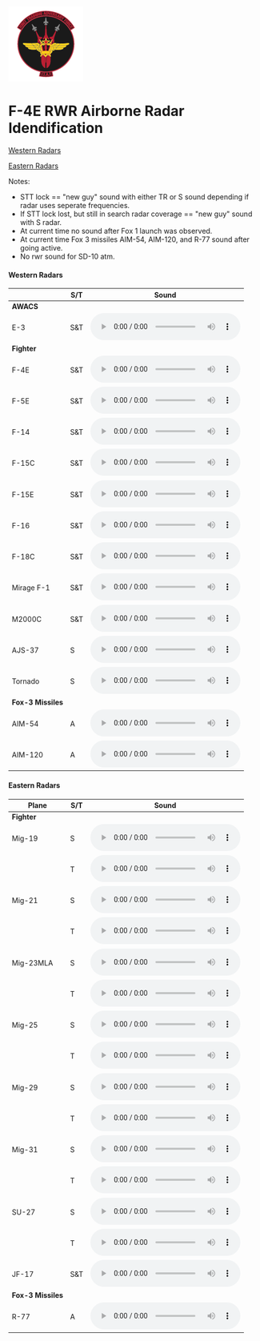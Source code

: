 ![JTAF Logo](../../JTAF/img/Logo.png)

# **F-4E RWR Airborne Radar Idendification**


[Western Radars](#western-radars)

[Eastern Radars](#eastern-radars)

Notes:
*   STT lock == "new guy" sound with either TR or S sound depending if radar uses seperate frequencies. 
*   If STT lock lost, but still in search radar coverage == "new guy" sound with S radar.
*   At current time no sound after Fox 1 launch was observed.
*   At current time Fox 3 missiles AIM-54, AIM-120, and R-77 sound after going active.
*   No rwr sound for SD-10 atm.

#### Western Radars
|        |S/T    |Sound  |
|--------|-------|-------|
|**AWACS**|  |       |
 E-3    |S&T |<audio controls><source src="../../JTAF/sounds/radar/E-3.wav" type="audio/wav"></audio>|
|**Fighter**|  |       |
| F-4E    |S&T |<audio controls><source src="../../JTAF/sounds/radar/F_4E.wav" type="audio/wav"></audio>|
| F-5E    |S&T |<audio controls><source src="../../JTAF/sounds/radar/F_5.wav" type="audio/wav"></audio>|
| F-14     |S&T |<audio controls><source src="../../JTAF/sounds/radar/F_14.wav" type="audio/wav"></audio>|
| F-15C    |S&T |<audio controls><source src="../../JTAF/sounds/radar/F_15.wav" type="audio/wav"></audio>|
| F-15E    |S&T |<audio controls><source src="../../JTAF/sounds/radar/F_15.wav" type="audio/wav"></audio>|
| F-16     |S&T |<audio controls><source src="../../JTAF/sounds/radar/F_16.wav" type="audio/wav"></audio>|
| F-18C     |S&T |<audio controls><source src="../../JTAF/sounds/radar/F_18.wav" type="audio/wav"></audio>|
| Mirage F-1 |S&T |<audio controls><source src="../../JTAF/sounds/radar/Mirage_F1_search.wav" type="audio/wav"></audio>|
| M2000C |S&T |<audio controls><source src="../../JTAF/sounds/radar/M2000.wav" type="audio/wav"></audio>|
| AJS-37 |S |<audio controls><source src="../../JTAF/sounds/radar/AJS-37.wav" type="audio/wav"></audio>|
| Tornado |S |<audio controls><source src="../../JTAF/sounds/radar/Tornado_search.wav" type="audio/wav"></audio>|
|**Fox-3 Missiles**|  |       |
| AIM-54  | A |<audio controls><source src="../../JTAF/sounds/radar/AIM-54.wav" type="audio/wav"></audio>|
| AIM-120 | A |<audio controls><source src="../../JTAF/sounds/radar/AIM-120.wav" type="audio/wav"></audio>|


#### Eastern Radars
| Plane  |S/T|Sound  |
|--------|-------|-------|
|**Fighter**|        |       |
| Mig-19    | S |<audio controls><source src="../../JTAF/sounds/radar/MiG-19_search.wav" type="audio/wav"></audio>|
|           | T |<audio controls><source src="../../JTAF/sounds/radar/MiG-19_track.wav" type="audio/wav"></audio>|
| Mig-21| S |<audio controls><source src="../../JTAF/sounds/radar/MiG-21_search.wav" type="audio/wav"></audio>|
|       | T |<audio controls><source src="../../JTAF/sounds/radar/MiG-21_track.wav" type="audio/wav"></audio>|
| Mig-23MLA| S |<audio controls><source src="../../JTAF/sounds/radar/MiG-23_search.wav" type="audio/wav"></audio>|
|       | T |<audio controls><source src="../../JTAF/sounds/radar/MiG-23_track.wav" type="audio/wav"></audio>|
| Mig-25| S |<audio controls><source src="../../JTAF/sounds/radar/MiG-25_search.wav" type="audio/wav"></audio>|
|       | T |<audio controls><source src="../../JTAF/sounds/radar/MiG-25_track.wav" type="audio/wav"></audio>|
| Mig-29| S |<audio controls><source src="../../JTAF/sounds/radar/MiG-29S_search.wav" type="audio/wav"></audio>|
|       | T |<audio controls><source src="../../JTAF/sounds/radar/MiG-29S_track.wav" type="audio/wav"></audio>|
| Mig-31| S |<audio controls><source src="../../JTAF/sounds/radar/MiG-31_search.wav" type="audio/wav"></audio>|
|       | T |<audio controls><source src="../../JTAF/sounds/radar/MiG-31_track.wav" type="audio/wav"></audio>|
| SU-27 | S |<audio controls><source src="../../JTAF/sounds/radar/MiG-29S_search.wav" type="audio/wav"></audio>|
|       | T |<audio controls><source src="../../JTAF/sounds/radar/MiG-29S_track.wav" type="audio/wav"></audio>|
| JF-17 | S&T |<audio controls><source src="../../JTAF/sounds/radar/JF-17.wav" type="audio/wav"></audio>| 
|**Fox-3 Missiles**|  |       |
| R-77  | A |<audio controls><source src="../../JTAF/sounds/radar/R-77.wav" type="audio/wav"></audio>|